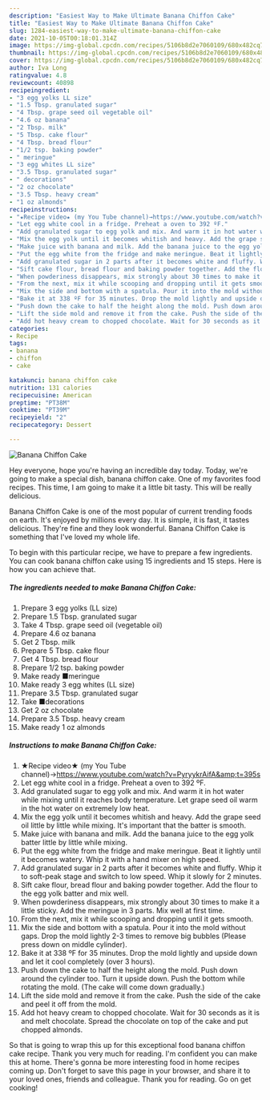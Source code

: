 ```yaml
---
description: "Easiest Way to Make Ultimate Banana Chiffon Cake"
title: "Easiest Way to Make Ultimate Banana Chiffon Cake"
slug: 1284-easiest-way-to-make-ultimate-banana-chiffon-cake
date: 2021-10-05T00:18:01.314Z
image: https://img-global.cpcdn.com/recipes/5106b8d2e7060109/680x482cq70/banana-chiffon-cake-recipe-main-photo.jpg
thumbnail: https://img-global.cpcdn.com/recipes/5106b8d2e7060109/680x482cq70/banana-chiffon-cake-recipe-main-photo.jpg
cover: https://img-global.cpcdn.com/recipes/5106b8d2e7060109/680x482cq70/banana-chiffon-cake-recipe-main-photo.jpg
author: Iva Long
ratingvalue: 4.8
reviewcount: 40898
recipeingredient:
- "3 egg yolks LL size"
- "1.5 Tbsp. granulated sugar"
- "4 Tbsp. grape seed oil vegetable oil"
- "4.6 oz banana"
- "2 Tbsp. milk"
- "5 Tbsp. cake flour"
- "4 Tbsp. bread flour"
- "1/2 tsp. baking powder"
- " meringue"
- "3 egg whites LL size"
- "3.5 Tbsp. granulated sugar"
- " decorations"
- "2 oz chocolate"
- "3.5 Tbsp. heavy cream"
- "1 oz almonds"
recipeinstructions:
- "★Recipe video★ (my You Tube channel)→https://www.youtube.com/watch?v=PyryykrAifA&amp;t=395s"
- "Let egg white cool in a fridge. Preheat a oven to 392 ºF."
- "Add granulated sugar to egg yolk and mix. And warm it in hot water while mixing until it reaches body temperature. Let grape seed oil warm in the hot water on extremely low heat."
- "Mix the egg yolk until it becomes whitish and heavy. Add the grape seed oil little by little while mixing. It&#39;s important that the batter is smooth."
- "Make juice with banana and milk. Add the banana juice to the egg yolk batter little by little while mixing."
- "Put the egg white from the fridge and make meringue. Beat it lightly until it becomes watery. Whip it with a hand mixer on high speed."
- "Add granulated sugar in 2 parts after it becomes white and fluffy. Whip it to soft-peak stage and switch to low speed. Whip it slowly for 2 minutes."
- "Sift cake flour, bread flour and baking powder together. Add the flour to the egg yolk batter and mix well."
- "When powderiness disappears, mix strongly about 30 times to make it a little sticky. Add the meringue in 3 parts. Mix well at first time."
- "From the next, mix it while scooping and dropping until it gets smooth."
- "Mix the side and bottom with a spatula. Pour it into the mold without gaps. Drop the mold lightly 2-3 times to remove big bubbles (Please press down on middle cylinder)."
- "Bake it at 338 ºF for 35 minutes. Drop the mold lightly and upside down and let it cool completely (over 3 hours)."
- "Push down the cake to half the height along the mold. Push down around the cylinder too. Turn it upside down. Push the bottom while rotating the mold. (The cake will come down gradually.)"
- "Lift the side mold and remove it from the cake. Push the side of the cake and peel it off from the mold."
- "Add hot heavy cream to chopped chocolate. Wait for 30 seconds as it is and melt chocolate. Spread the chocolate on top of the cake and put chopped almonds."
categories:
- Recipe
tags:
- banana
- chiffon
- cake

katakunci: banana chiffon cake 
nutrition: 131 calories
recipecuisine: American
preptime: "PT38M"
cooktime: "PT39M"
recipeyield: "2"
recipecategory: Dessert

---
```



![Banana Chiffon Cake](https://img-global.cpcdn.com/recipes/5106b8d2e7060109/680x482cq70/banana-chiffon-cake-recipe-main-photo.jpg)

Hey everyone, hope you're having an incredible day today. Today, we're going to make a special dish, banana chiffon cake. One of my favorites food recipes. This time, I am going to make it a little bit tasty. This will be really delicious.



Banana Chiffon Cake is one of the most popular of current trending foods on earth. It's enjoyed by millions every day. It is simple, it is fast, it tastes delicious. They're fine and they look wonderful. Banana Chiffon Cake is something that I've loved my whole life.


To begin with this particular recipe, we have to prepare a few ingredients. You can cook banana chiffon cake using 15 ingredients and 15 steps. Here is how you can achieve that.

<!--inarticleads1-->

##### The ingredients needed to make Banana Chiffon Cake:

1. Prepare 3 egg yolks (LL size)
1. Prepare 1.5 Tbsp. granulated sugar
1. Take 4 Tbsp. grape seed oil (vegetable oil)
1. Prepare 4.6 oz banana
1. Get 2 Tbsp. milk
1. Prepare 5 Tbsp. cake flour
1. Get 4 Tbsp. bread flour
1. Prepare 1/2 tsp. baking powder
1. Make ready  ■meringue
1. Make ready 3 egg whites (LL size)
1. Prepare 3.5 Tbsp. granulated sugar
1. Take  ■decorations
1. Get 2 oz chocolate
1. Prepare 3.5 Tbsp. heavy cream
1. Make ready 1 oz almonds




<!--inarticleads2-->

##### Instructions to make Banana Chiffon Cake:

1. ★Recipe video★ (my You Tube channel)→https://www.youtube.com/watch?v=PyryykrAifA&amp;t=395s
1. Let egg white cool in a fridge. Preheat a oven to 392 ºF.
1. Add granulated sugar to egg yolk and mix. And warm it in hot water while mixing until it reaches body temperature. Let grape seed oil warm in the hot water on extremely low heat.
1. Mix the egg yolk until it becomes whitish and heavy. Add the grape seed oil little by little while mixing. It&#39;s important that the batter is smooth.
1. Make juice with banana and milk. Add the banana juice to the egg yolk batter little by little while mixing.
1. Put the egg white from the fridge and make meringue. Beat it lightly until it becomes watery. Whip it with a hand mixer on high speed.
1. Add granulated sugar in 2 parts after it becomes white and fluffy. Whip it to soft-peak stage and switch to low speed. Whip it slowly for 2 minutes.
1. Sift cake flour, bread flour and baking powder together. Add the flour to the egg yolk batter and mix well.
1. When powderiness disappears, mix strongly about 30 times to make it a little sticky. Add the meringue in 3 parts. Mix well at first time.
1. From the next, mix it while scooping and dropping until it gets smooth.
1. Mix the side and bottom with a spatula. Pour it into the mold without gaps. Drop the mold lightly 2-3 times to remove big bubbles (Please press down on middle cylinder).
1. Bake it at 338 ºF for 35 minutes. Drop the mold lightly and upside down and let it cool completely (over 3 hours).
1. Push down the cake to half the height along the mold. Push down around the cylinder too. Turn it upside down. Push the bottom while rotating the mold. (The cake will come down gradually.)
1. Lift the side mold and remove it from the cake. Push the side of the cake and peel it off from the mold.
1. Add hot heavy cream to chopped chocolate. Wait for 30 seconds as it is and melt chocolate. Spread the chocolate on top of the cake and put chopped almonds.




So that is going to wrap this up for this exceptional food banana chiffon cake recipe. Thank you very much for reading. I'm confident you can make this at home. There's gonna be more interesting food in home recipes coming up. Don't forget to save this page in your browser, and share it to your loved ones, friends and colleague. Thank you for reading. Go on get cooking!
